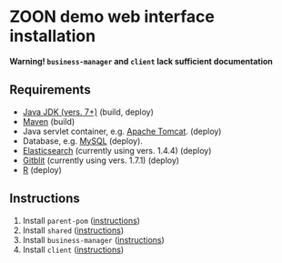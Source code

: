 # ZOON demo web interface installation

**Warning! `business-manager` and `client` lack sufficient documentation**

## Requirements

 * [Java JDK (vers. 7+)](http://www.oracle.com/technetwork/java/javase/downloads/jdk8-downloads-2133151.html "Oracle downloads") (build, deploy)
 * [Maven](https://maven.apache.org/ "Maven") (build)
 * Java servlet container, e.g. [Apache Tomcat](https://tomcat.apache.org/ "Tomcat home"). (deploy)
 * Database, e.g. [MySQL](https://dev.mysql.com/downloads/mysql/ "MySQL downloads") (deploy).
 * [Elasticsearch](http://www.elastic.co/ "Elasticsearch home") (currently using vers. 1.4.4) (deploy)
 * [Gitblit](http://www.gitblit.com/ "Gitblit home") (currently using vers. 1.7.1) (deploy)
 * [R](https://www.r-project.org/ "R home") (deploy)

## Instructions

 1. Install `parent-pom` ([instructions](https://github.com/gef-work/website/raw/master/parent-pom/INSTALL.md "Install instructions"))
 1. Install `shared` ([instructions](https://github.com/gef-work/website/raw/master/shared/INSTALL.md "Install instructions"))
 1. Install `business-manager` ([instructions](https://github.com/gef-work/website/raw/master/business-manager/INSTALL.md "Install instructions"))
 1. Install `client` ([instructions](https://github.com/gef-work/website/raw/master/client/INSTALL.md "Install instructions"))